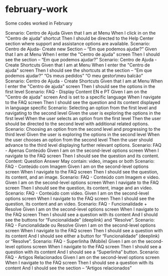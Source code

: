 # february-work
Some codes worked in February

Scenario: Centro de Ajuda
Given that I am at Menu
When I click in on the “Centro de ajuda” shortcut
Then I should be directed to the Help Center section where support and assistance options are available.
Scenario: Centro de Ajuda- Create new Section – “Em que podemos ajudar?”
Given that I am at Menu
When I enter the "Centro de ajuda" screen
Then I should see the section – “Em que podemos ajudar?”
Scenario: Centro de Ajuda - Create Shortcuts
Given that I am at Menu
When I enter the "Centro de ajuda" screen
Then I should see the shortcuts at the section – ”Em que podemos ajudar?”
“Os meus pedidos”
“O meu gestor\meu balcão”
Scenario: Centro de Ajuda - Create Shortcuts
Given that I am at Menu
When I enter the "Centro de ajuda" screen
Then I should see the options in the first level
Scenario: FAQ - Display Content EN e PT
Given I am on the "Centro de ajuda" screen
And is set to a specific language
When I navigate to the FAQ screen
Then I should see the question and its content displayed in language specific
Scenario: Selecting an option from the first level and navigating to the second level
Given the user is exploring the options in the first level
When the user selects an option from the first level
Then the user should be directed to the second level with additional related options.
Scenario: Choosing an option from the second level and progressing to the third level
Given the user is exploring the options in the second level
When the user chooses an option from the second level
Then the user should advance to the third level displaying further relevant options.
Scenario: FAQ - Apenas Conteúdo
Given I am on the second-level options screen
When I navigate to the FAQ screen
Then I should see the question and its content.
Content:
Question
Answer
May contain: video, images or both
Scenario: FAQ - Conteúdo com Imagem
Given I am on the second-level options screen
When I navigate to the FAQ screen
Then I should see the question, its content, and an image.
Scenario: FAQ - Conteúdo com Imagem e video.
Given I am on the second-level options screen
When I navigate to the FAQ screen
Then I should see the question, its content, image and an video.
Scenario: FAQ - Conteúdo com video.
Given I am on the second-level options screen
When I navigate to the FAQ screen
Then I should see the question, its content and an video.
Scenario: FAQ - Funcionalidade + Resolve
Given I am on the second-level options screen
When I navigate to the FAQ screen
Then I should see a question with its content
And I should see the buttons for “Funcionalidade” (deeplink) and “Resolve”.
Scenario: FAQ - Funcionalidade ou Resolve
Given I am on the second-level options screen
When I navigate to the FAQ screen
Then I should see a question with its content
And I should see either a button for “Funcionalidade” (deeplink) or “Resolve”.
Scenario: FAQ - Superlinha (Mobile)
Given I am on the second-level options screen
When I navigate to the FAQ screen
Then I should see a question with its content
And I should see a “Superlinha” button.
Scenario: FAQ - Artigos Relacionados
Given I am on the second-level options screen
When I navigate to the FAQ screen
Then I should see a question with its content
And I should see the section – “Artigos relacionados”
